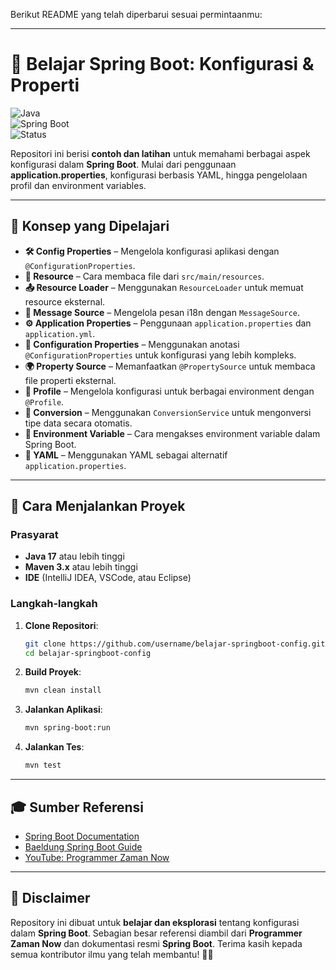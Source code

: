 Berikut README yang telah diperbarui sesuai permintaanmu:  

---

# 🌱 Belajar Spring Boot: Konfigurasi & Properti  

![Java](https://img.shields.io/badge/Java-23-orange.svg)  
![Spring Boot](https://img.shields.io/badge/Spring_Boot-3.4.3-green.svg)  
![Status](https://img.shields.io/badge/Status-Completed-brightgreen.svg)  

Repositori ini berisi **contoh dan latihan** untuk memahami berbagai aspek konfigurasi dalam **Spring Boot**. Mulai dari penggunaan **application.properties**, konfigurasi berbasis YAML, hingga pengelolaan profil dan environment variables.  

---

## 🌟 **Konsep yang Dipelajari**  

- **🛠️ Config Properties** – Mengelola konfigurasi aplikasi dengan `@ConfigurationProperties`.  
- **📂 Resource** – Cara membaca file dari `src/main/resources`.  
- **📤 Resource Loader** – Menggunakan `ResourceLoader` untuk memuat resource eksternal.  
- **📝 Message Source** – Mengelola pesan i18n dengan `MessageSource`.  
- **⚙️ Application Properties** – Penggunaan `application.properties` dan `application.yml`.  
- **🔧 Configuration Properties** – Menggunakan anotasi `@ConfigurationProperties` untuk konfigurasi yang lebih kompleks.  
- **🌍 Property Source** – Memanfaatkan `@PropertySource` untuk membaca file properti eksternal.  
- **📌 Profile** – Mengelola konfigurasi untuk berbagai environment dengan `@Profile`.  
- **🔄 Conversion** – Menggunakan `ConversionService` untuk mengonversi tipe data secara otomatis.  
- **🌱 Environment Variable** – Cara mengakses environment variable dalam Spring Boot.  
- **📜 YAML** – Menggunakan YAML sebagai alternatif `application.properties`.  

---

## 🚀 **Cara Menjalankan Proyek**  

### **Prasyarat**  
- **Java 17** atau lebih tinggi  
- **Maven 3.x** atau lebih tinggi  
- **IDE** (IntelliJ IDEA, VSCode, atau Eclipse)  

### **Langkah-langkah**  

1. **Clone Repositori**:  
   ```bash
   git clone https://github.com/username/belajar-springboot-config.git  
   cd belajar-springboot-config  
   ```  
2. **Build Proyek**:  
   ```bash
   mvn clean install  
   ```  
3. **Jalankan Aplikasi**:  
   ```bash
   mvn spring-boot:run  
   ```  
4. **Jalankan Tes**:  
   ```bash
   mvn test  
   ```  

---

## 🎓 **Sumber Referensi**  
- [Spring Boot Documentation](https://docs.spring.io/spring-boot/docs/current/reference/html/)  
- [Baeldung Spring Boot Guide](https://www.baeldung.com/spring-boot)  
- [YouTube: Programmer Zaman Now](https://www.youtube.com/c/ProgrammerZamanNow)  

---

## 🚩 **Disclaimer**  
Repository ini dibuat untuk **belajar dan eksplorasi** tentang konfigurasi dalam **Spring Boot**. Sebagian besar referensi diambil dari **Programmer Zaman Now** dan dokumentasi resmi **Spring Boot**. Terima kasih kepada semua kontributor ilmu yang telah membantu! 🙏✨  

